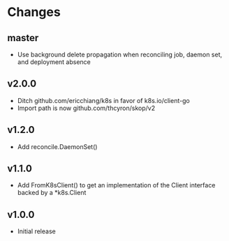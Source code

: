 # Changes

## master

- Use background delete propagation when reconciling job, daemon set, and
  deployment absence

## v2.0.0

- Ditch github.com/ericchiang/k8s in favor of k8s.io/client-go
- Import path is now github.com/thcyron/skop/v2

## v1.2.0

- Add reconcile.DaemonSet()

## v1.1.0

- Add FromK8sClient() to get an implementation of the Client interface backed
  by a *k8s.Client

## v1.0.0

- Initial release

